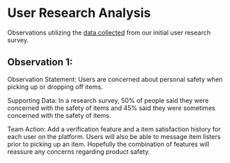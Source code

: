 # User Research Analysis

Observations utilizing the [data collected](https://docs.google.com/spreadsheets/d/1CiCBJkfqhDG8VCsA55x3Ggknxrd6l-75M_kXKQm4WkA/edit?gid=1076286620#gid=1076286620) from our initial user research survey.

## Observation 1:

Observation Statement: Users are concerned about personal safety when picking up or dropping off items.

Supporting Data: In a research survey, 50% of people said they were concerned with the safety of items and 45% said they were sometimes concerned with the safety of items.

Team Action: Add a verification feature and a item satisfaction history for each user on the platform. Users will also be able to message item listers prior to picking up an item. Hopefully the combination of features will reassure any concerns regarding product safety.
